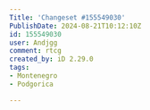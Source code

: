 ```yaml
---
Title: 'Changeset #155549030'
PublishDate: 2024-08-21T10:12:10Z
id: 155549030
user: Andjgg
comment: rtcg
created_by: iD 2.29.0
tags:
- Montenegro
- Podgorica

---
```

